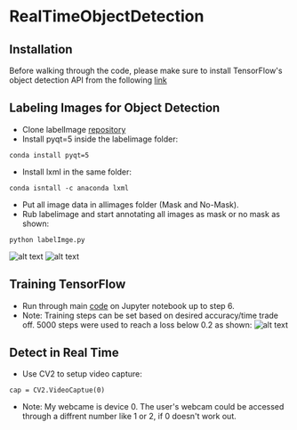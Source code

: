 # RealTimeObjectDetection
## Installation
Before walking through the code, please make sure to install TensorFlow's object detection API from the following [link](https://tensorflow-object-detection-api-tutorial.readthedocs.io/en/latest/install.html)

## Labeling Images for Object Detection
* Clone labelImage [repository](https://github.com/tzutalin/labelImg)
* Install pyqt=5 inside the labelimage folder:

```
conda install pyqt=5
```

* Install lxml in the same folder:
```
conda isntall -c anaconda lxml
```
* Put all image data in allimages folder (Mask and No-Mask).
* Rub labelimage and start annotating all images as mask or no mask as shown:
```
python labelImge.py
```
![alt text](https://github.com/waliddib095/RealTimeObjectDetection/blob/main/RealTimeObjectDetection-main/example_images/Image%20Labeling.PNG)
![alt text](https://github.com/waliddib095/RealTimeObjectDetection/blob/main/RealTimeObjectDetection-main/example_images/Mask%20label.PNG)

## Training TensorFlow
* Run through main [code](https://github.com/waliddib095/RealTimeObjectDetection/tree/main/RealTimeObjectDetection-main/main_code) on Jupyter notebook up to step 6.
* Note: Training steps can be set based on desired accuracy/time trade off. 5000 steps were used to reach a loss below 0.2 as shown:
![alt text](https://github.com/waliddib095/RealTimeObjectDetection/blob/main/RealTimeObjectDetection-main/example_images/Training%20Steps.PNG)

## Detect in Real Time
* Use CV2 to setup video capture: 
```
cap = CV2.VideoCaptue(0)
```
* Note: My webcame is device 0. The user's webcam could be accessed through a diffrent number like 1 or 2, if 0 doesn't work out.
